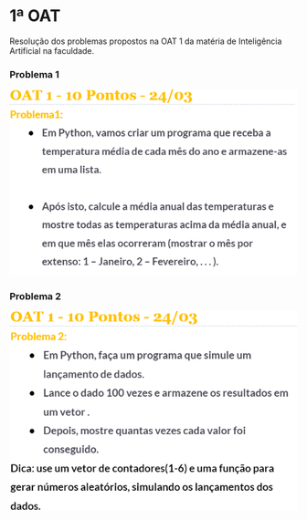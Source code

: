 # 1ª OAT

Resolução dos problemas propostos na OAT 1 da matéria de Inteligência Artificial na faculdade.

### Problema 1

![Problema 1](https://github.com/IanAlexandrino/ia_oat_1/blob/main/imgs/Captura%20de%20tela%202024-03-23%20133302.png)

### Problema 2

![Problema 2](https://github.com/IanAlexandrino/ia_oat_1/blob/main/imgs/Captura%20de%20tela%202024-03-23%20133312.png)